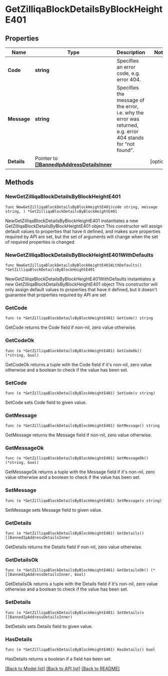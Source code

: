 # GetZilliqaBlockDetailsByBlockHeightE401

## Properties

Name | Type | Description | Notes
------------ | ------------- | ------------- | -------------
**Code** | **string** | Specifies an error code, e.g. error 404. | 
**Message** | **string** | Specifies the message of the error, i.e. why the error was returned, e.g. error 404 stands for “not found”. | 
**Details** | Pointer to [**[]BannedIpAddressDetailsInner**](BannedIpAddressDetailsInner.md) |  | [optional] 

## Methods

### NewGetZilliqaBlockDetailsByBlockHeightE401

`func NewGetZilliqaBlockDetailsByBlockHeightE401(code string, message string, ) *GetZilliqaBlockDetailsByBlockHeightE401`

NewGetZilliqaBlockDetailsByBlockHeightE401 instantiates a new GetZilliqaBlockDetailsByBlockHeightE401 object
This constructor will assign default values to properties that have it defined,
and makes sure properties required by API are set, but the set of arguments
will change when the set of required properties is changed

### NewGetZilliqaBlockDetailsByBlockHeightE401WithDefaults

`func NewGetZilliqaBlockDetailsByBlockHeightE401WithDefaults() *GetZilliqaBlockDetailsByBlockHeightE401`

NewGetZilliqaBlockDetailsByBlockHeightE401WithDefaults instantiates a new GetZilliqaBlockDetailsByBlockHeightE401 object
This constructor will only assign default values to properties that have it defined,
but it doesn't guarantee that properties required by API are set

### GetCode

`func (o *GetZilliqaBlockDetailsByBlockHeightE401) GetCode() string`

GetCode returns the Code field if non-nil, zero value otherwise.

### GetCodeOk

`func (o *GetZilliqaBlockDetailsByBlockHeightE401) GetCodeOk() (*string, bool)`

GetCodeOk returns a tuple with the Code field if it's non-nil, zero value otherwise
and a boolean to check if the value has been set.

### SetCode

`func (o *GetZilliqaBlockDetailsByBlockHeightE401) SetCode(v string)`

SetCode sets Code field to given value.


### GetMessage

`func (o *GetZilliqaBlockDetailsByBlockHeightE401) GetMessage() string`

GetMessage returns the Message field if non-nil, zero value otherwise.

### GetMessageOk

`func (o *GetZilliqaBlockDetailsByBlockHeightE401) GetMessageOk() (*string, bool)`

GetMessageOk returns a tuple with the Message field if it's non-nil, zero value otherwise
and a boolean to check if the value has been set.

### SetMessage

`func (o *GetZilliqaBlockDetailsByBlockHeightE401) SetMessage(v string)`

SetMessage sets Message field to given value.


### GetDetails

`func (o *GetZilliqaBlockDetailsByBlockHeightE401) GetDetails() []BannedIpAddressDetailsInner`

GetDetails returns the Details field if non-nil, zero value otherwise.

### GetDetailsOk

`func (o *GetZilliqaBlockDetailsByBlockHeightE401) GetDetailsOk() (*[]BannedIpAddressDetailsInner, bool)`

GetDetailsOk returns a tuple with the Details field if it's non-nil, zero value otherwise
and a boolean to check if the value has been set.

### SetDetails

`func (o *GetZilliqaBlockDetailsByBlockHeightE401) SetDetails(v []BannedIpAddressDetailsInner)`

SetDetails sets Details field to given value.

### HasDetails

`func (o *GetZilliqaBlockDetailsByBlockHeightE401) HasDetails() bool`

HasDetails returns a boolean if a field has been set.


[[Back to Model list]](../README.md#documentation-for-models) [[Back to API list]](../README.md#documentation-for-api-endpoints) [[Back to README]](../README.md)


